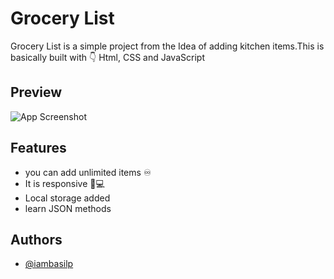
# Grocery List

Grocery List is a simple project from the Idea of adding kitchen items.This is basically built with 👇 Html, CSS and JavaScript

## Preview

![App Screenshot](https://i.ibb.co/86vwwp6/Screenshot-124.png)
## Features

- you can add unlimited items ♾️
- It is responsive 📱💻
- Local storage added
- learn JSON methods



## Authors

- [@iambasilp](https://www.github.com/iambasilp)
